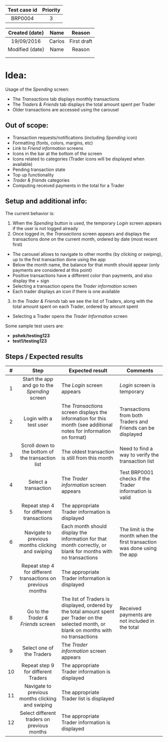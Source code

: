 | Test case id | Priority |
|:------------:|:--------:|
|    BRP0004   |     3    |

| Created (date)  |  Name  |    Reason   |
|:---------------:|:------:|:-----------:|
|   19/09/2016    | Carlos | First draft |
| Modified (date) |  Name  |    Reason   |
|                 |        |             |
|                 |        |             |

# Idea:
Usage of the _Spending_ screen:
+ The _Transactions_ tab displays monthly transactions
+ The _Traders & Friends_ tab displays the total amount spent per Trader
+ Older transactions are accessed using the carousel

## Out of scope:
+ Transaction requests/notifications (including _Spending_ icon)
+ Formatting (fonts, colors, margins, etc)
+ Link to _Friend information_ screens
+ Icons in the bar at the bottom of the screen
+ Icons related to categories (Trader icons will be displayed when available)
+ Pending transaction state
+ Top up functionality
+ _Trader & friends_ categories
+ Computing received payments in the total for a Trader

## Setup and additional info:
The current behavior is:
1. When the _Spending_ button is used, the temporary _Login_ screen appears if the user is not logged already
2. Once logged in, the _Transactions_ screen appears and displays the transactions done on the current month, ordered by date (most recent first)
  + The carousel allows to navigate to other months (by clicking or swiping), up to the first transaction done using the app
  + Below the month name, the balance for that month should appear (only payments are considered at this point)
  + Positive transactions have a different color than payments, and also display the + sign
  + Selecting a transaction opens the _Trader information_ screen
  + Each trader displays an icon if there is one available
3. In the _Trader & Friends_ tab we see the list of Traders, along with the total amount spent on each Trader, ordered by amount spent
  + Selecting a Trader opens the _Trader Information_ screen

Some sample test users are:
  * __pshek/testing123__
  * __test1/testing123__

## Steps / Expected results
| # | Step | Expected result | Comments |
|:-:|:----:|-----------------|----------|
| 1 | Start the app and go to the _Spending_ screen | The _Login_ screen appears | _Login_ screen is temporary |
| 2 | Login with a test user | The _Transactions_ screen displays the information for this month (see additional notes for information on format) | Transactions from both Traders and Friends can be displayed |
| 3 | Scroll down to the bottom of the transaction list | The oldest transaction is still from this month | Need to find a way to verify the transaction list |
| 4 | Select a transaction | The _Trader information_ screen appears | Test BRP0001 checks if the Trader information is valid |
| 5 | Repeat step 4 for different transactions | The appropriate Trader information is displayed |  |
| 6 | Navigate to previous months clicking and swiping | Each month should display the information for that month correctly, or blank for months with no transactions | The limit is the month when the first transaction was done using the app |
| 7 | Repeat step 4 for different transactions on previous months | The appropriate Trader information is displayed | |
| 8 | Go to the _Trader & Friends_ screen | The list of Traders is displayed, ordered by the total amount spent per Trader on the selected month, or blank on months with no transactions | Received payments are not included in the total |
| 9 | Select one of the Traders | The _Trader information_ screen appears | |
| 10 | Repeat step 9 for different Traders | The appropriate Trader information is displayed | |
| 11 | Navigate to previous months clicking and swiping | The appropriate Trader list is displayed | |
| 12 | Select different traders on previous months | The appropriate Trader information is displayed | |
